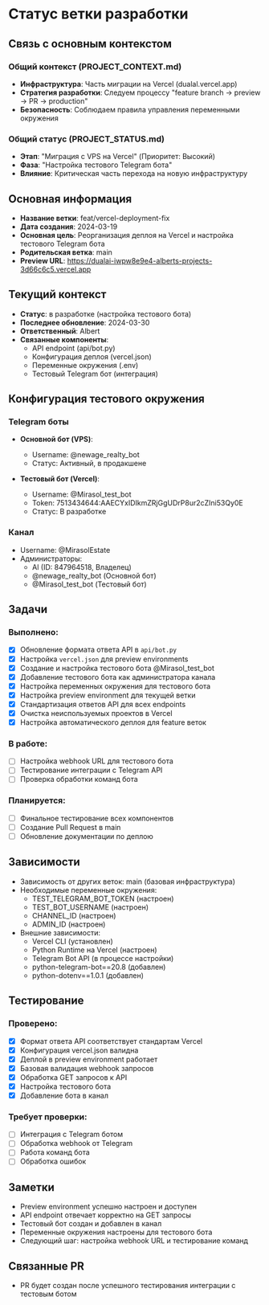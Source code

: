 # Статус ветки разработки

## Связь с основным контекстом
### Общий контекст (PROJECT_CONTEXT.md)
- **Инфраструктура**: Часть миграции на Vercel (dualal.vercel.app)
- **Стратегия разработки**: Следуем процессу "feature branch → preview → PR → production"
- **Безопасность**: Соблюдаем правила управления переменными окружения

### Общий статус (PROJECT_STATUS.md)
- **Этап**: "Миграция с VPS на Vercel" (Приоритет: Высокий)
- **Фаза**: "Настройка тестового Telegram бота"
- **Влияние**: Критическая часть перехода на новую инфраструктуру

## Основная информация
- **Название ветки**: feat/vercel-deployment-fix
- **Дата создания**: 2024-03-19
- **Основная цель**: Реорганизация деплоя на Vercel и настройка тестового Telegram бота
- **Родительская ветка**: main
- **Preview URL**: https://dualai-iwpw8e9e4-alberts-projects-3d66c6c5.vercel.app

## Текущий контекст
- **Статус**: в разработке (настройка тестового бота)
- **Последнее обновление**: 2024-03-30
- **Ответственный**: Albert
- **Связанные компоненты**: 
  - API endpoint (api/bot.py)
  - Конфигурация деплоя (vercel.json)
  - Переменные окружения (.env)
  - Тестовый Telegram бот (интеграция)

## Конфигурация тестового окружения
### Telegram боты
- **Основной бот (VPS)**:
  - Username: @newage_realty_bot
  - Статус: Активный, в продакшене

- **Тестовый бот (Vercel)**:
  - Username: @Mirasol_test_bot
  - Token: 7513434644:AAECYxIDIkmZRjGgUDrP8ur2cZIni53Qy0E
  - Статус: В разработке

### Канал
- Username: @MirasolEstate
- Администраторы:
  - Al (ID: 847964518, Владелец)
  - @newage_realty_bot (Основной бот)
  - @Mirasol_test_bot (Тестовый бот)

## Задачи
### Выполнено:
- [x] Обновление формата ответа API в `api/bot.py`
- [x] Настройка `vercel.json` для preview environments
- [x] Создание и настройка тестового бота @Mirasol_test_bot
- [x] Добавление тестового бота как администратора канала
- [x] Настройка переменных окружения для тестового бота
- [x] Настройка preview environment для текущей ветки
- [x] Стандартизация ответов API для всех endpoints
- [x] Очистка неиспользуемых проектов в Vercel
- [x] Настройка автоматического деплоя для feature веток

### В работе:
- [ ] Настройка webhook URL для тестового бота
- [ ] Тестирование интеграции с Telegram API
- [ ] Проверка обработки команд бота

### Планируется:
- [ ] Финальное тестирование всех компонентов
- [ ] Создание Pull Request в main
- [ ] Обновление документации по деплою

## Зависимости
- Зависимость от других веток: main (базовая инфраструктура)
- Необходимые переменные окружения:
  - TEST_TELEGRAM_BOT_TOKEN (настроен)
  - TEST_BOT_USERNAME (настроен)
  - CHANNEL_ID (настроен)
  - ADMIN_ID (настроен)
- Внешние зависимости:
  - Vercel CLI (установлен)
  - Python Runtime на Vercel (настроен)
  - Telegram Bot API (в процессе настройки)
  - python-telegram-bot==20.8 (добавлен)
  - python-dotenv==1.0.1 (добавлен)

## Тестирование
### Проверено:
- [x] Формат ответа API соответствует стандартам Vercel
- [x] Конфигурация vercel.json валидна
- [x] Деплой в preview environment работает
- [x] Базовая валидация webhook запросов
- [x] Обработка GET запросов к API
- [x] Настройка тестового бота
- [x] Добавление бота в канал

### Требует проверки:
- [ ] Интеграция с Telegram ботом
- [ ] Обработка webhook от Telegram
- [ ] Работа команд бота
- [ ] Обработка ошибок

## Заметки
- Preview environment успешно настроен и доступен
- API endpoint отвечает корректно на GET запросы
- Тестовый бот создан и добавлен в канал
- Переменные окружения настроены для тестового бота
- Следующий шаг: настройка webhook URL и тестирование команд

## Связанные PR
- PR будет создан после успешного тестирования интеграции с тестовым ботом 